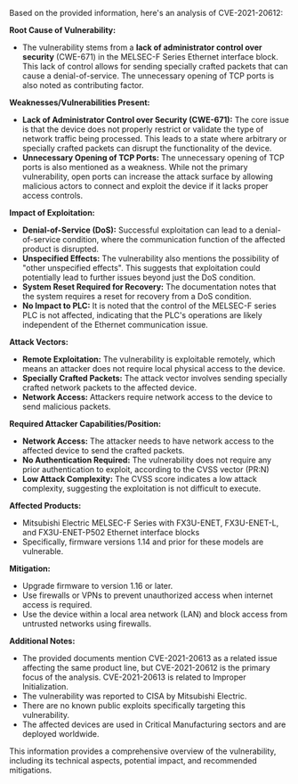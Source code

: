 Based on the provided information, here's an analysis of CVE-2021-20612:

**Root Cause of Vulnerability:**

*   The vulnerability stems from a **lack of administrator control over security** (CWE-671) in the MELSEC-F Series Ethernet interface block. This lack of control allows for sending specially crafted packets that can cause a denial-of-service. The unnecessary opening of TCP ports is also noted as contributing factor.

**Weaknesses/Vulnerabilities Present:**

*   **Lack of Administrator Control over Security (CWE-671):** The core issue is that the device does not properly restrict or validate the type of network traffic being processed. This leads to a state where arbitrary or specially crafted packets can disrupt the functionality of the device.
*   **Unnecessary Opening of TCP Ports:** The unnecessary opening of TCP ports is also mentioned as a weakness. While not the primary vulnerability, open ports can increase the attack surface by allowing malicious actors to connect and exploit the device if it lacks proper access controls.

**Impact of Exploitation:**

*   **Denial-of-Service (DoS):** Successful exploitation can lead to a denial-of-service condition, where the communication function of the affected product is disrupted.
*   **Unspecified Effects:** The vulnerability also mentions the possibility of "other unspecified effects". This suggests that exploitation could potentially lead to further issues beyond just the DoS condition.
*   **System Reset Required for Recovery:** The documentation notes that the system requires a reset for recovery from a DoS condition.
*   **No Impact to PLC:** It is noted that the control of the MELSEC-F series PLC is not affected, indicating that the PLC's operations are likely independent of the Ethernet communication issue.

**Attack Vectors:**

*   **Remote Exploitation:** The vulnerability is exploitable remotely, which means an attacker does not require local physical access to the device.
*   **Specially Crafted Packets:** The attack vector involves sending specially crafted network packets to the affected device.
*   **Network Access:** Attackers require network access to the device to send malicious packets.

**Required Attacker Capabilities/Position:**

*   **Network Access:** The attacker needs to have network access to the affected device to send the crafted packets.
*   **No Authentication Required:** The vulnerability does not require any prior authentication to exploit, according to the CVSS vector (PR:N)
*   **Low Attack Complexity:** The CVSS score indicates a low attack complexity, suggesting the exploitation is not difficult to execute.

**Affected Products:**

*   Mitsubishi Electric MELSEC-F Series with FX3U-ENET, FX3U-ENET-L, and FX3U-ENET-P502 Ethernet interface blocks
*   Specifically, firmware versions 1.14 and prior for these models are vulnerable.

**Mitigation:**

*   Upgrade firmware to version 1.16 or later.
*   Use firewalls or VPNs to prevent unauthorized access when internet access is required.
*   Use the device within a local area network (LAN) and block access from untrusted networks using firewalls.

**Additional Notes:**

*   The provided documents mention CVE-2021-20613 as a related issue affecting the same product line, but CVE-2021-20612 is the primary focus of the analysis. CVE-2021-20613 is related to Improper Initialization.
*   The vulnerability was reported to CISA by Mitsubishi Electric.
*   There are no known public exploits specifically targeting this vulnerability.
*   The affected devices are used in Critical Manufacturing sectors and are deployed worldwide.

This information provides a comprehensive overview of the vulnerability, including its technical aspects, potential impact, and recommended mitigations.